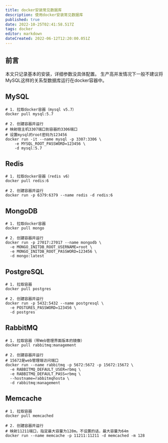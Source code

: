 ```yaml
---
title: docker安装常见数据库
description: 使用docker安装常见数据库
published: true
date: 2022-10-25T02:41:58.517Z
tags: docker
editor: markdown
dateCreated: 2022-06-12T12:20:00.051Z
---
```


## 前言

本文只记录基本的安装，详细参数没具体配置。
生产高并发情况下一般不建议将MySQL这样的关系型数据库运行在docker容器中。

## MySQL

```shell
# 1. 拉取docker容器（mysql v5.7）
docker pull mysql:5.7

# 2. 创建容器并运行
# 映射宿主机3307端口到容器的3306端口
# 设置mysql的root密码为123456
docker run -it --name mysql -p 3307:3306 \
	-e MYSQL_ROOT_PASSWORD=123456 \
	-d mysql:5.7
```

## Redis

```shell
# 1. 拉取docker容器（redis v6）
docker pull redis:6

# 2. 创建容器并运行
docker run -p 6379:6379 --name redis -d redis:6
```

## MongoDB

```shell
# 1. 拉取docker容器
docker pull mongo

# 2. 创建容器并运行
docker run -p 27017:27017 --name mongodb \
  -e MONGO_INITDB_ROOT_USERNAME=root \
  -e MONGO_INITDB_ROOT_PASSWORD=123456 \
  -d mongo:latest
```

## PostgreSQL

```shell
# 1. 拉取容器
docker pull postgres

# 2. 创建容器并运行
docker run -p 5432:5432 --name postgresql \
  -e POSTGRES_PASSWORD=123456 \
  -d postgres
```

## RabbitMQ

```shell
# 1. 拉取容器（带Web管理界面版本的镜像）
docker pull rabbitmq:management

# 2. 创建容器并运行
# 15672是web管理端访问端口
docker run --name rabbitmq -p 5672:5672 -p 15672:15672 \
  -e RABBITMQ_DEFAULT_USER=rbmq \
  -e RABBITMQ_DEFAULT_PASS=rbmq \
  --hostname=rabbitmqhosta \
  -d rabbitmq:management
```

## Memcache

```shell
# 1. 拉取容器
docker pull memcached

# 2. 创建容器并运行
# 映射11211端口，指定最大容量为128m。不设置的话，最大容量为64m
docker run --name memcache -p 11211:11211 -d memcached -m 128
```